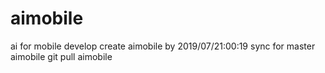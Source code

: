 # aimobile
ai for mobile develop
create aimobile by 2019/07/21:00:19
sync for master aimobile
git pull aimobile
